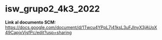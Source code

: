 # isw_grupo2_4k3_2022

**Link al documento SCM:** https://docs.google.com/document/d/1Twcu4YPpL7j41ksL3uFJlnyX3jAUoX49CapjxVjsfPc/edit?usp=sharing
